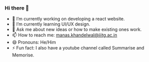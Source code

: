 ### Hi there 👋

<!--
**its-manas111/its-manas111** is a ✨ _special_ ✨ repository because its `README.md` (this file) appears on your GitHub profile.

Here are some ideas to get you started:
- 👯 I’m looking to collaborate on ...
- 🤔 I’m looking for help with ...
-->

- 🔭 I’m currently working on developing a react website.
- 🌱 I’m currently learning UI/UX design.
- 💬 Ask me about new ideas or how to make existing ones work.
- 📫 How to reach me: manas.khandelwal@iiitg.ac.in
- 😄 Pronouns: He/Him
- ⚡ Fun fact: I also have a youtube channel called Summarise and Memorise.


